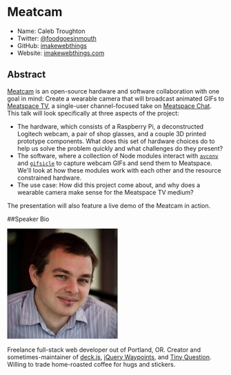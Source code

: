# Meatcam

* Name: Caleb Troughton
* Twitter: [@foodgoesinmouth](https://twitter.com/foodgoesinmouth)
* GitHub: [imakewebthings](https://github.com/imakewebthings)
* Website: [imakewebthings.com](http://imakewebthings.com)

## Abstract

[Meatcam](http://meatcam.github.io) is an open-source hardware and software collaboration with one goal in mind: Create a wearable camera that will broadcast animated GIFs to [Meatspace TV](https://meatspaces.tv), a single-user channel-focused take on [Meatspace Chat](https://chat.meatspac.es). This talk will look specifically at three aspects of the project:

- The hardware, which consists of a Raspberry Pi, a deconstructed Logitech webcam, a pair of shop glasses, and a couple 3D printed prototype components. What does this set of hardware choices do to help us solve the problem quickly and what challenges do they present?
- The software, where a collection of Node modules interact with [`avconv`](http://libav.org/avconv.html) and [`gifsicle`](http://www.lcdf.org/gifsicle/) to capture webcam GIFs and send them to Meatspace. We'll look at how these modules work with each other and the resource constrained hardware.
- The use case: How did this project come about, and why does a wearable camera make sense for the Meatspace TV medium?

The presentation will also feature a live demo of the Meatcam in action.

##Speaker Bio

![](../images/imakewebthings.png)

Freelance full-stack web developer out of Portland, OR. Creator and sometimes-maintainer of [deck.js](http://imakewebthings.com/deck.js), [jQuery Waypoints](http://imakewebthings.com/jquery-waypoints), and [Tiny Question](http://tinyquestion.com). Willing to trade home-roasted coffee for hugs and stickers.
